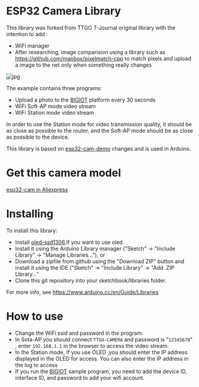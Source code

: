 ESP32 Camera Library
====================
This library was forked from TTGO T-Journal original library with the intention to add :

- WiFi manager
- After researching, image comparision using a library such as https://github.com/mapbox/pixelmatch-cpp to match pixels and upload a image to the net only when something really changes

![jpg](./images/TTGOcam.jpg)

The example contains three programs:
- Upload a photo to the [BIGIOT](https://www.bigiot.net/) platform every 30 seconds
- WiFi Soft-AP mode video stream 
- WiFi Station mode video stream

In order to use the Station mode for video transmission quality, it should be as close as possible to the router, and the Soft-AP mode should be as close as possible to the device.

This library is based on [esp32-cam-demo](https://github.com/igrr/esp32-cam-demo) changes and is used in Arduino.

# Get this camera model

[esp32-cam in Aliexpress](https://de.aliexpress.com/store/product/TTGO-T-Journal-ESP32-Kamera-Modul-Entwicklung-Bord-OV2640-Kamera-SMA-Wifi-3dbi-Antenne-0-91/2090076_32952409255.html?isOrigTitle=true)

# Installing
To install this library:
- Install [oled-ssd1306](https://github.com/ThingPulse/esp8266-oled-ssd1306),If you want to use oled.
- Install it using the Arduino Library manager ("Sketch" -> "Include Library" -> "Manage Libraries..."), or
- Download a zipfile from github using the "Download ZIP" button and install it using the IDE ("Sketch" -> "Include Library" -> "Add .ZIP Library..."
- Clone this git repository into your sketchbook/libraries folder.

For more info, see https://www.arduino.cc/en/Guide/Libraries

 # How to use
- Change the WiFi ssid and password in the program.
- In Sota-AP you should connect `TTGO-CAMERA` and password is "`12345678`" , enter `192.168.1.1` in the browser to access the video stream.
- In the Station mode, If you use OLED ,you should enter the IP address displayed in the OLED for access. You can also enter the IP address in the log to access
- If you run the [BIGIOT](https://www.bigiot.net/) sample program, you need to add the device ID, interface ID, and password to add your wifi account.
